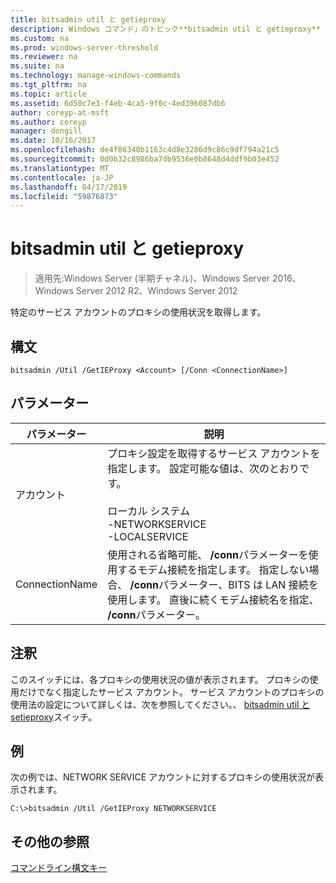 ```yaml
---
title: bitsadmin util と getieproxy
description: Windows コマンド」のトピック**bitsadmin util と getieproxy** -特定のサービス アカウントのプロキシの使用状況を取得します。
ms.custom: na
ms.prod: windows-server-threshold
ms.reviewer: na
ms.suite: na
ms.technology: manage-windows-commands
ms.tgt_pltfrm: na
ms.topic: article
ms.assetid: 6d50c7e3-f4eb-4ca5-9f0c-4ed396087db6
author: coreyp-at-msft
ms.author: coreyp
manager: dongill
ms.date: 10/16/2017
ms.openlocfilehash: de4f86340b1163c4d8e3286d9c86c9df794a21c5
ms.sourcegitcommit: 0d0b32c8986ba7db9536e0b8648d4ddf9b03e452
ms.translationtype: MT
ms.contentlocale: ja-JP
ms.lasthandoff: 04/17/2019
ms.locfileid: "59876873"
---
```

# <a name="bitsadmin-util-and-getieproxy"></a>bitsadmin util と getieproxy

> 適用先:Windows Server (半期チャネル)、Windows Server 2016、Windows Server 2012 R2、Windows Server 2012

特定のサービス アカウントのプロキシの使用状況を取得します。

## <a name="syntax"></a>構文

```
bitsadmin /Util /GetIEProxy <Account> [/Conn <ConnectionName>]
```

## <a name="parameters"></a>パラメーター

|パラメーター|説明|
|-------|--------|
|アカウント|プロキシ設定を取得するサービス アカウントを指定します。 設定可能な値は、次のとおりです。<br /><br />ローカル システム<br />-NETWORKSERVICE<br />-LOCALSERVICE|
|ConnectionName|使用される省略可能、 **/conn**パラメーターを使用するモデム接続を指定します。 指定しない場合、 **/conn**パラメーター、BITS は LAN 接続を使用します。 直後に続くモデム接続名を指定、 **/conn**パラメーター。|

## <a name="remarks"></a>注釈

このスイッチには、各プロキシの使用状況の値が表示されます。 プロキシの使用だけでなく指定したサービス アカウント。 サービス アカウントのプロキシの使用法の設定について詳しくは、次を参照してください。、 [bitsadmin util と setieproxy](bitsadmin-util-and-setieproxy.md)スイッチ。

## <a name="BKMK_examples"></a>例

次の例では、NETWORK SERVICE アカウントに対するプロキシの使用状況が表示されます。

```
C:\>bitsadmin /Util /GetIEProxy NETWORKSERVICE
```

## <a name="additional-references"></a>その他の参照

[コマンドライン構文キー](command-line-syntax-key.md)
